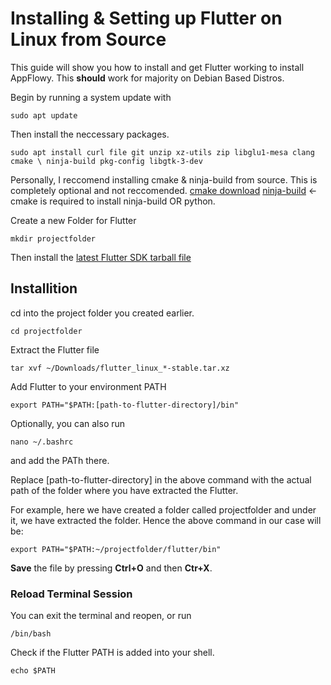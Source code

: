 # Installing & Setting up Flutter on Linux from Source

This guide will show you how to install and get Flutter working to install AppFlowy. This **should** work for majority on Debian Based Distros. 

Begin by running a system update with 
```shell 
sudo apt update
```
Then install the neccessary packages. 

```shell
sudo apt install curl file git unzip xz-utils zip libglu1-mesa clang cmake \ ninja-build pkg-config libgtk-3-dev
```
Personally, I reccomend installing cmake & ninja-build from source. This is completely optional and not reccomended. [cmake download](https://cmake.org/download/)  [ninja-build](https://github.com/ninja-build/ninja) <- cmake is required to install ninja-build OR python.

Create a new Folder for Flutter 
```shell
mkdir projectfolder
``` 
Then install the [latest Flutter SDK tarball file](https://docs.flutter.dev/development/tools/sdk/releases?tab=linux)

## Installition 

cd into the project folder you created earlier.

```shell
cd projectfolder
```
Extract the Flutter file

```shell
tar xvf ~/Downloads/flutter_linux_*-stable.tar.xz
```
Add Flutter to your environment PATH

```shell
export PATH="$PATH:[path-to-flutter-directory]/bin"
``` 
Optionally, you can also run 

```shell
nano ~/.bashrc
``` 
and add the PATh there. 

Replace [path-to-flutter-directory]  in the above command with the actual path of the folder where you have extracted the Flutter.

For example, here we have created a folder called projectfolder and under it, we have extracted the folder. Hence the above command in our case will be:

```shell
export PATH="$PATH:~/projectfolder/flutter/bin"
```
**Save** the file by pressing **Ctrl+O** and then **Ctr+X**.

### **Reload Terminal Session**
You can exit the terminal and reopen, or run
```shell
/bin/bash
```
Check if the Flutter PATH is added into your shell.
```shell
echo $PATH
```

